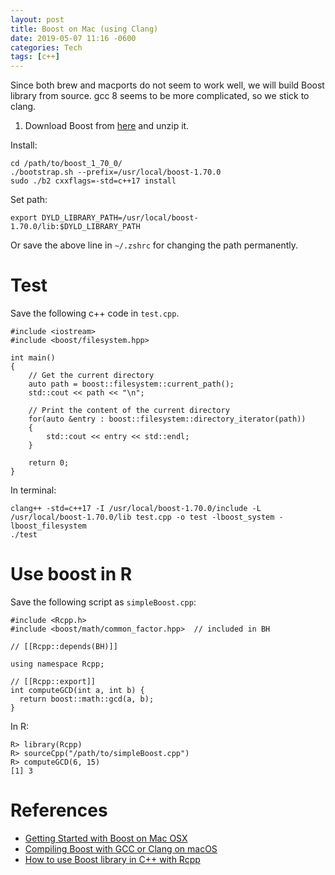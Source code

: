 ```yaml
---
layout: post
title: Boost on Mac (using Clang)
date: 2019-05-07 11:16 -0600
categories: Tech
tags: [c++]
---
```


Since both brew and macports do not seem to work well, we will build Boost library from source.
gcc 8 seems to be more complicated, so we stick to clang.

1. Download Boost from [here](https://dl.bintray.com/boostorg/release/1.70.0/source/boost_1_70_0.tar.bz2) and unzip it.

Install:
```
cd /path/to/boost_1_70_0/
./bootstrap.sh --prefix=/usr/local/boost-1.70.0
sudo ./b2 cxxflags=-std=c++17 install
```

Set path:

```
export DYLD_LIBRARY_PATH=/usr/local/boost-1.70.0/lib:$DYLD_LIBRARY_PATH
```
Or save the above line in `~/.zshrc` for changing the path permanently.

# Test

Save the following c++ code in `test.cpp`.
```
#include <iostream>
#include <boost/filesystem.hpp>

int main()
{
	// Get the current directory
	auto path = boost::filesystem::current_path();
	std::cout << path << "\n";

	// Print the content of the current directory
	for(auto &entry : boost::filesystem::directory_iterator(path))
	{
		std::cout << entry << std::endl;
	}

	return 0;
}
```

In terminal:
```
clang++ -std=c++17 -I /usr/local/boost-1.70.0/include -L /usr/local/boost-1.70.0/lib test.cpp -o test -lboost_system -lboost_filesystem
./test
```

# Use boost in R
Save the following script as `simpleBoost.cpp`:
```
#include <Rcpp.h>
#include <boost/math/common_factor.hpp>  // included in BH  

// [[Rcpp::depends(BH)]]    

using namespace Rcpp;

// [[Rcpp::export]]   
int computeGCD(int a, int b) {
  return boost::math::gcd(a, b);
}
```

In R:
```
R> library(Rcpp)
R> sourceCpp("/path/to/simpleBoost.cpp")
R> computeGCD(6, 15)
[1] 3
```



# References
- [Getting Started with Boost on Mac OSX](https://blog.koalatea.io/2018/01/03/getting-started-with-boost-on-mac-osx/)
- [Compiling Boost with GCC or Clang on macOS](https://solarianprogrammer.com/2018/08/07/compiling-boost-gcc-clang-macos/)
- [How to use Boost library in C++ with Rcpp](https://stackoverflow.com/questions/16131462/how-to-use-boost-library-in-c-with-rcpp)
